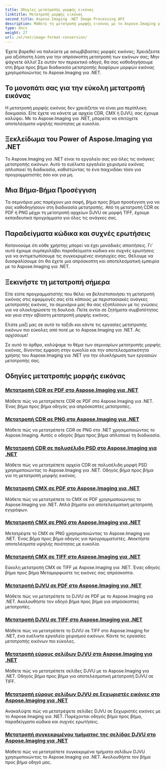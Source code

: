 ```yaml
---
title: Οδηγίες μετατροπής μορφής εικόνας
linktitle: Μετατροπή μορφής εικόνας
second_title: Aspose.Imaging .NET Image Processing API
description: Μάθετε τη μετατροπή μορφής εικόνας με το Aspose.Imaging για .NET. Μετατρέψτε CDR, CMX, DJVU και άλλα απρόσκοπτα. Οδηγοί ειδικών για άψογα αποτελέσματα
type: docs
weight: 27
url: /el/net/image-format-conversion/
---
```


Έχετε βαρεθεί να παλεύετε με ασυμβίβαστες μορφές εικόνας; Χρειάζεστε μια αξιόπιστη λύση για την απρόσκοπτη μετατροπή των εικόνων σας; Μην ψάχνετε άλλο! Σε αυτόν τον περιεκτικό οδηγό, θα σας καθοδηγήσουμε στη βήμα προς βήμα διαδικασία μετατροπής διαφόρων μορφών εικόνας χρησιμοποιώντας το Aspose.Imaging για .NET.

## Το μονοπάτι σας για την εύκολη μετατροπή εικόνας

Η μετατροπή μορφής εικόνας δεν χρειάζεται να είναι μια περίπλοκη δοκιμασία. Είτε έχετε να κάνετε με αρχεία CDR, CMX ή DJVU, σας έχουμε καλύψει. Με το Aspose.Imaging για .NET, μπορείτε να επιτύχετε αποτελέσματα υψηλής ποιότητας με ευκολία.

## Ξεκλείδωμα του Power of Aspose.Imaging για .NET

Το Aspose.Imaging για .NET είναι το εργαλείο σας για όλες τις ανάγκες μετατροπής εικόνων. Αυτό το ευέλικτο εργαλείο χειρισμού εικόνας απλοποιεί τη διαδικασία, καθιστώντας το ένα παιχνιδάκι τόσο για προγραμματιστές όσο και για μη.

## Μια Βήμα-Βήμα Προσέγγιση

Τα σεμινάρια μας παρέχουν μια σαφή, βήμα προς βήμα προσέγγιση για να σας καθοδηγήσουν στη διαδικασία μετατροπής. Από τη μετατροπή CDR σε PDF ή PNG μέχρι τη μετατροπή αρχείων DJVU σε μορφή TIFF, έχουμε εκπαιδευτικά προγράμματα για όλες τις ανάγκες σας.

## Παραδείγματα κώδικα και συχνές ερωτήσεις

Κατανοούμε ότι κάθε χρήστης μπορεί να έχει μοναδικές απαιτήσεις. Γι' αυτό έχουμε συμπεριλάβει παραδείγματα κώδικα και συχνές ερωτήσεις για να αντιμετωπίσουμε τις συγκεκριμένες ανησυχίες σας. Θέλουμε να διασφαλίσουμε ότι θα έχετε μια απρόσκοπτη και αποτελεσματική εμπειρία με το Aspose.Imaging για .NET.

## Ξεκινήστε τη μετατροπή σήμερα

Είτε είστε προγραμματιστής που θέλει να βελτιστοποιήσει τη μετατροπή εικόνας στις εφαρμογές σας είτε κάποιος με περιστασιακές ανάγκες μετατροπής εικόνας, τα σεμινάρια μας θα σας εξοπλίσουν με τις γνώσεις για να ολοκληρώσετε τη δουλειά. Πείτε αντίο σε ζητήματα συμβατότητας και γεια στην αβίαστη μετατροπή μορφής εικόνας.

Ελάτε μαζί μας σε αυτό το ταξίδι και κάντε τις εργασίες μετατροπής εικόνων πιο εύκολες από ποτέ με το Aspose.Imaging για .NET. Ας αρχίσουμε!

Σε αυτό το άρθρο, καλύψαμε το θέμα των σεμιναρίων μετατροπής μορφής εικόνας, δίνοντας έμφαση στην ευκολία και την αποτελεσματικότητα χρήσης του Aspose.Imaging για .NET για την ολοκλήρωση των εργασιών μετατροπής σας.

## Οδηγίες μετατροπής μορφής εικόνας
### [Μετατροπή CDR σε PDF στο Aspose.Imaging για .NET](./convert-cdr-to-pdf/)
Μάθετε πώς να μετατρέπετε CDR σε PDF στο Aspose.Imaging για .NET. Ένας βήμα προς βήμα οδηγός για απρόσκοπτες μετατροπές.
### [Μετατροπή CDR σε PNG στο Aspose.Imaging για .NET](./convert-cdr-to-png/)
Μάθετε πώς να μετατρέπετε CDR σε PNG στο .NET χρησιμοποιώντας το Aspose.Imaging. Αυτός ο οδηγός βήμα προς βήμα απλοποιεί τη διαδικασία.
### [Μετατροπή CDR σε πολυσέλιδο PSD στο Aspose.Imaging για .NET](./convert-cdr-to-psd-multipage/)
Μάθετε πώς να μετατρέπετε αρχεία CDR σε πολυσέλιδη μορφή PSD χρησιμοποιώντας το Aspose.Imaging για .NET. Οδηγός βήμα προς βήμα για τη μετατροπή μορφής εικόνας.
### [Μετατροπή CMX σε PDF στο Aspose.Imaging για .NET](./convert-cmx-to-pdf/)
Μάθετε πώς να μετατρέπετε το CMX σε PDF χρησιμοποιώντας το Aspose.Imaging για .NET. Απλά βήματα για αποτελεσματική μετατροπή εγγράφων.
### [Μετατροπή CMX σε PNG στο Aspose.Imaging για .NET](./convert-cmx-to-png/)
Μετατρέψτε το CMX σε PNG χρησιμοποιώντας το Aspose.Imaging για .NET. Ένας βήμα προς βήμα οδηγός για προγραμματιστές. Αποκτήστε αποτελέσματα υψηλής ποιότητας με ευκολία.
### [Μετατροπή CMX σε TIFF στο Aspose.Imaging για .NET](./convert-cmx-to-tiff/)
Εύκολη μετατροπή CMX σε TIFF με Aspose.Imaging για .NET. Ένας οδηγός βήμα προς βήμα Μεταμορφώστε τις εικόνες σας απρόσκοπτα.
### [Μετατροπή DJVU σε PDF στο Aspose.Imaging για .NET](./convert-djvu-to-pdf/)
Μάθετε πώς να μετατρέπετε το DJVU σε PDF με το Aspose.Imaging για .NET. Ακολουθήστε τον οδηγό βήμα προς βήμα για απρόσκοπτες μετατροπές.
### [Μετατροπή DJVU σε TIFF στο Aspose.Imaging για .NET](./convert-djvu-to-tiff/)
Μάθετε πώς να μετατρέπετε το DJVU σε TIFF στο Aspose.Imaging for .NET, ένα ευέλικτο εργαλείο χειρισμού εικόνων. Κάντε τις εργασίες μετατροπής εικόνων πιο εύκολες.
### [Μετατροπή εύρους σελίδων DJVU στο Aspose.Imaging για .NET](./convert-range-of-djvu-pages/)
Μάθετε πώς να μετατρέπετε σελίδες DJVU με το Aspose.Imaging για .NET. Οδηγός βήμα προς βήμα για αποτελεσματική μετατροπή DJVU σε TIFF.
### [Μετατροπή εύρους σελίδων DJVU σε ξεχωριστές εικόνες στο Aspose.Imaging για .NET](./convert-range-of-djvu-pages-to-separate-images/)
Ανακαλύψτε πώς να μετατρέψετε σελίδες DJVU σε ξεχωριστές εικόνες με το Aspose.Imaging για .NET. Παρέχονται οδηγός βήμα προς βήμα, παραδείγματα κώδικα και συχνές ερωτήσεις.
### [Μετατροπή συγκεκριμένου τμήματος της σελίδας DJVU στο Aspose.Imaging για .NET](./convert-specific-portion-of-djvu-page/)
Μάθετε πώς να μετατρέπετε συγκεκριμένα τμήματα σελίδων DJVU χρησιμοποιώντας το Aspose.Imaging για .NET. Ακολουθήστε τον βήμα προς βήμα οδηγό μας.